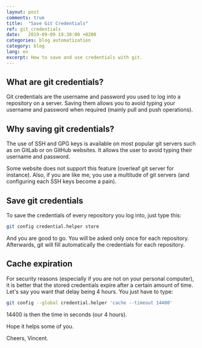 ```yaml
---
layout: post
comments: true
title:  "Save Git Credentials"
ref: git_credentials
date:   2019-09-09 19:30:00 +0200
categories: blog automatization
category: blog
lang: en
excerpt: How to save and use credentials with git.
---
```


## What are git credentials?

Git credentials are the username and password you used to log into a repository on a server.
Saving them allows you to avoid typing your username and password when required (mainly pull and push operations).

## Why saving git credentials?

The use of SSH and GPG keys is available on most popular git servers such as on GitLab or on GitHub websites.
It allows the user to avoid typing their username and password.

Some website does not support this feature (overleaf git server for instance). Also, if you are like me, you use a multitude of git servers (and configuring each SSH keys become a pain).

## Save git credentials

To save the credentials of every repository you log into, just type this:

```bash
git config credential.helper store
```

And you are good to go.
You will be asked only once for each repository.
Afterwards, git will fill automatically the credentials for each repository.

## Cache expiration

For security reasons (especially if you are not on your personal computer), it is better that the stored credentials expire after a certain amount of time.
Let's say you want that delay being 4 hours.
You just have to type:

```bash
git config --global credential.helper 'cache --timeout 14400'
```

14400 is then the time in seconds (our 4 hours).

Hope it helps some of you.

Cheers, Vincent.
